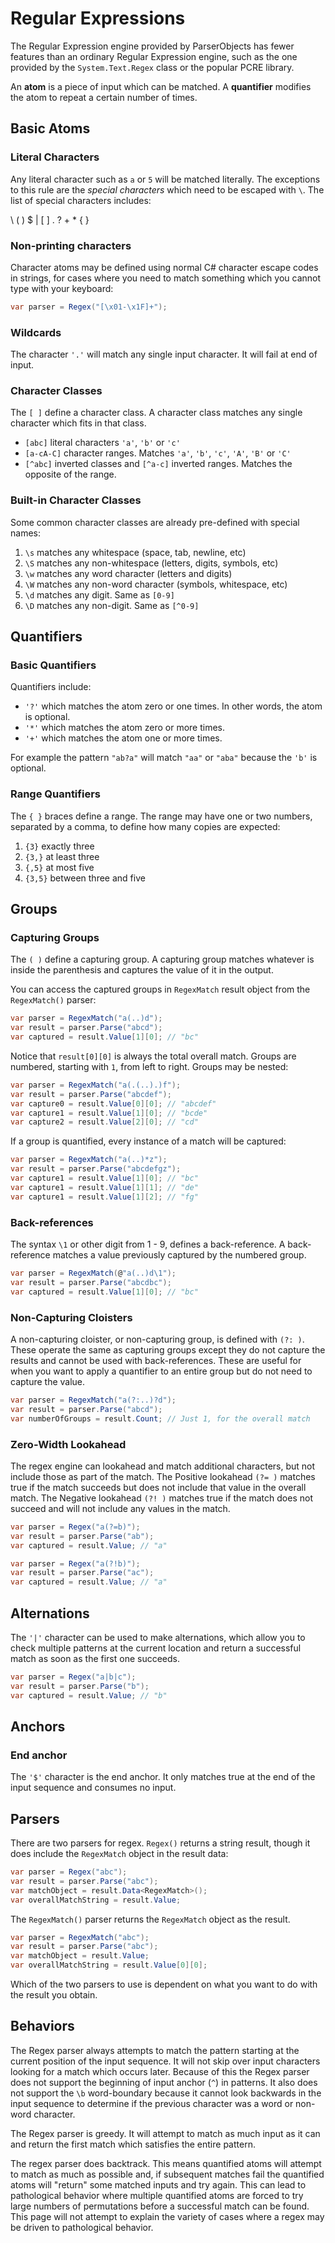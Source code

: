 # Regular Expressions

The Regular Expression engine provided by ParserObjects has fewer features than an ordinary Regular Expression engine, such as the one provided by the `System.Text.Regex` class or the popular PCRE library. 

An **atom** is a piece of input which can be matched. A **quantifier** modifies the atom to repeat a certain number of times.

## Basic Atoms

### Literal Characters

Any literal character such as `a` or `5` will be matched literally. The exceptions to this rule are the *special characters* which need to be escaped with `\`. The list of special characters includes:

   \ ( ) $ | [ ] . ? + * { }

### Non-printing characters

Character atoms may be defined using normal C# character escape codes in strings, for cases where you need to match something which you cannot type with your keyboard:

```csharp
var parser = Regex("[\x01-\x1F]+");
```

### Wildcards

The character `'.'` will match any single input character. It will fail at end of input.

### Character Classes

The `[ ]` define a character class. A character class matches any single character which fits in that class.
* `[abc]` literal characters `'a'`, `'b'` or `'c'`
* `[a-cA-C]` character ranges. Matches `'a'`, `'b'`, `'c'`, `'A'`, `'B'` or `'C'`
* `[^abc]` inverted classes and `[^a-c]` inverted ranges. Matches the opposite of the range.

### Built-in Character Classes

Some common character classes are already pre-defined with special names:
1. `\s` matches any whitespace (space, tab, newline, etc)
2. `\S` matches any non-whitespace (letters, digits, symbols, etc)
3. `\w` matches any word character (letters and digits)
4. `\W` matches any non-word character (symbols, whitespace, etc)
5. `\d` matches any digit. Same as `[0-9]`
6. `\D` matches any non-digit. Same as `[^0-9]`

## Quantifiers

### Basic Quantifiers

Quantifiers include:

* `'?'` which matches the atom zero or one times. In other words, the atom is optional.
* `'*'` which matches the atom zero or more times.
* `'+'` which matches the atom one or more times.

For example the pattern `"ab?a"` will match `"aa"` or `"aba"` because the `'b'` is optional.

### Range Quantifiers

The `{ }` braces define a range. The range may have one or two numbers, separated by a comma, to define how many copies are expected:

1. `{3}` exactly three
2. `{3,}` at least three
3. `{,5}` at most five
4. `{3,5}` between three and five

## Groups

### Capturing Groups

The `( )` define a capturing group. A capturing group matches whatever is inside the parenthesis and captures the value of it in the output.

You can access the captured groups in `RegexMatch` result object from the `RegexMatch()` parser:

```csharp
var parser = RegexMatch("a(..)d");
var result = parser.Parse("abcd");
var captured = result.Value[1][0]; // "bc"
```

Notice that `result[0][0]` is always the total overall match. Groups are numbered, starting with `1`, from left to right. Groups may be nested:

```csharp
var parser = RegexMatch("a(.(..).)f");
var result = parser.Parse("abcdef");
var capture0 = result.Value[0][0]; // "abcdef"
var capture1 = result.Value[1][0]; // "bcde"
var capture2 = result.Value[2][0]; // "cd"
```

If a group is quantified, every instance of a match will be captured:

```csharp
var parser = RegexMatch("a(..)*z");
var result = parser.Parse("abcdefgz");
var capture1 = result.Value[1][0]; // "bc"
var capture1 = result.Value[1][1]; // "de"
var capture1 = result.Value[1][2]; // "fg"
```

### Back-references

The syntax `\1` or other digit from 1 - 9, defines a back-reference. A back-reference matches a value previously captured by the numbered group.

```csharp
var parser = RegexMatch(@"a(..)d\1");
var result = parser.Parse("abcdbc");
var captured = result.Value[1][0]; // "bc"
```

### Non-Capturing Cloisters

A non-capturing cloister, or non-capturing group, is defined with `(?: )`. These operate the same as capturing groups except they do not capture the results and cannot be used with back-references. These are useful for when you want to apply a quantifier to an entire group but do not need to capture the value.

```csharp
var parser = RegexMatch("a(?:..)?d");
var result = parser.Parse("abcd");
var numberOfGroups = result.Count; // Just 1, for the overall match
```

### Zero-Width Lookahead

The regex engine can lookahead and match additional characters, but not include those as part of the match. The Positive lookahead `(?= )` matches true if the match succeeds but does not include that value in the overall match. The Negative lookahead `(?! )` matches true if the match does not succeed and will not include any values in the match.

```csharp
var parser = Regex("a(?=b)");
var result = parser.Parse("ab");
var captured = result.Value; // "a"
```

```csharp
var parser = Regex("a(?!b)");
var result = parser.Parse("ac");
var captured = result.Value; // "a"
```

## Alternations

The `'|'` character can be used to make alternations, which allow you to check multiple patterns at the current location and return a successful match as soon as the first one succeeds. 

```csharp
var parser = Regex("a|b|c");
var result = parser.Parse("b");
var captured = result.Value; // "b"
```

## Anchors

### End anchor

The `'$'` character is the end anchor. It only matches true at the end of the input sequence and consumes no input.

## Parsers

There are two parsers for regex. `Regex()` returns a string result, though it does include the `RegexMatch` object in the result data:

```csharp
var parser = Regex("abc");
var result = parser.Parse("abc");
var matchObject = result.Data<RegexMatch>();
var overallMatchString = result.Value;
```

The `RegexMatch()` parser returns the `RegexMatch` object as the result.

```csharp
var parser = RegexMatch("abc");
var result = parser.Parse("abc");
var matchObject = result.Value;
var overallMatchString = result.Value[0][0];
```

Which of the two parsers to use is dependent on what you want to do with the result you obtain.

## Behaviors

The Regex parser always attempts to match the pattern starting at the current position of the input sequence. It will not skip over input characters looking for a match which occurs later. Because of this the Regex parser does not support the beginning of input anchor (`^`) in patterns. It also does not support the `\b` word-boundary because it cannot look backwards in the input sequence to determine if the previous character was a word or non-word character. 

The Regex parser is greedy. It will attempt to match as much input as it can and return the first match which satisfies the entire pattern.

The regex parser does backtrack. This means quantified atoms will attempt to match as much as possible and, if subsequent matches fail the quantified atoms will "return" some matched inputs and try again. This can lead to pathological behavior where multiple quantified atoms are forced to try large numbers of permutations before a successful match can be found. This page will not attempt to explain the variety of cases where a regex may be driven to pathological behavior.